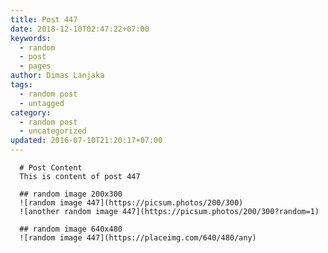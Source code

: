 ```yaml
---
title: Post 447
date: 2018-12-10T02:47:22+07:00
keywords:
  - random
  - post
  - pages
author: Dimas Lanjaka
tags:
  - random post
  - untagged
category:
  - random post
  - uncategorized
updated: 2016-07-10T21:20:17+07:00
---
```


      # Post Content
      This is content of post 447

      ## random image 200x300
      ![random image 447](https://picsum.photos/200/300)
      ![another random image 447](https://picsum.photos/200/300?random=1)

      ## random image 640x480
      ![random image 447](https://placeimg.com/640/480/any)
      